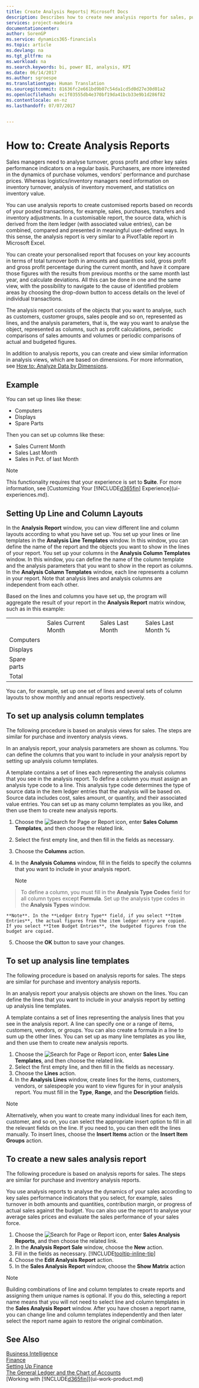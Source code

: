 ```yaml
---
title: Create Analysis Reports| Microsoft Docs
description: Describes how to create new analysis reports for sales, purchases, and inventory, and set up analysis templates.
services: project-madeira
documentationcenter: 
author: SorenGP
ms.service: dynamics365-financials
ms.topic: article
ms.devlang: na
ms.tgt_pltfrm: na
ms.workload: na
ms.search.keywords: bi, power BI, analysis, KPI
ms.date: 06/14/2017
ms.author: sgroespe
ms.translationtype: Human Translation
ms.sourcegitcommit: 81636fc2e661bd9b07c54da1cd5d0d27e30d01a2
ms.openlocfilehash: ec1f03555db4e370bf19da41bcb33e9b1d286f82
ms.contentlocale: en-nz
ms.lasthandoff: 07/07/2017


---
```

#  <a name="how-to-create-analysis-reports"></a>How to: Create Analysis Reports
Sales managers need to analyse turnover, gross profit and other key sales performance indicators on a regular basis. Purchasers, are more interested in the dynamics of purchase volumes, vendors' performance and purchase prices. Whereas logistics/inventory managers need information on inventory turnover, analysis of inventory movement, and statistics on inventory value.  

You can use analysis reports to create customised reports based on records of your posted transactions, for example, sales, purchases, transfers and inventory adjustments. In a customisable report, the source data, which is derived from the item ledger (with associated value entries), can be combined, compared and presented in meaningful user-defined ways. In this sense, the analysis report is very similar to a PivotTable report in Microsoft Excel.  

You can create your personalised report that focuses on your key accounts in terms of total turnover both in amounts and quantities sold, gross profit and gross profit percentage during the current month, and have it compare those figures with the results from previous months or the same month last year, and calculate deviations. All this can be done in one and the same view, with the possibility to navigate to the cause of identified problem areas by choosing the drop-down button to access details on the level of individual transactions.  

The analysis report consists of the objects that you want to analyse, such as customers, customer groups, sales people and so on, represented as lines, and the analysis parameters, that is, the way you want to analyse the object, represented as columns, such as profit calculations, periodic comparisons of sales amounts and volumes or periodic comparisons of actual and budgeted figures.

In addition to analysis reports, you can create and view similar information in analysis views, which are based on dimensions. For more information, see [How to: Analyze Data by Dimensions](bi-how-analyze-data-dimension.md).

## <a name="example"></a>Example  
You can set up lines like these:  
- Computers  
- Displays  
- Spare Parts  

Then you can set up columns like these:  

- Sales Current Month  
- Sales Last Month  
- Sales in Pct. of last Month  

> [!NOTE]  
>   This functionality requires that your experience is set to **Suite**. For more information, see [Customizing Your [!INCLUDE[d365fin](includes/d365fin_md.md)] Experience](ui-experiences.md).

## <a name="setting-up-line-and-column-layouts"></a>Setting Up Line and Column Layouts  
 In the **Analysis Report** window, you can view different line and column layouts according to what you have set up. You set up your lines or line templates in the **Analysis Line Templates** window. In this window, you can define the name of the report and the objects you want to show in the lines of your report. You set up your columns in the **Analysis Column Templates** window. In this window, you can define the name of the column template and the analysis parameters that you want to show in the report as columns. In the **Analysis Column Templates** window, each line represents a column in your report. Note that analysis lines and analysis columns are independent from each other.  

Based on the lines and columns you have set up, the program will aggregate the result of your report in the **Analysis Report** matrix window, such as in this example:  

|||||  
|-|-|-|-|  
||Sales Current Month|Sales Last Month|Sales Last Month %|  
|Computers||||  
|Displays||||  
|Spare parts||||  
|Total||||  

 You can, for example, set up one set of lines and several sets of column layouts to show monthly and annual reports respectively.

 ## <a name="to-set-up-analysis-column-templates"></a>To set up analysis column templates
The following procedure is based on analysis views for sales. The steps are similar for purchase and inventory analysis views.

In an analysis report, your analysis parameters are shown as columns. You can define the columns that you want to include in your analysis report by setting up analysis column templates.  

A template contains a set of lines each representing the analysis columns that you see in the analysis report. To define a column you must assign an analysis type code to a line. This analysis type code determines the type of source data in the item ledger entries that the analysis will be based on. Source data includes cost, sales amount, or quantity, and their associated value entries. You can set up as many column templates as you like, and then use them to create new analysis reports.    

1. Choose the ![Search for Page or Report](media/ui-search/search_small.png "Search for Page or Report icon") icon, enter **Sales Column Templates**, and then choose the related link.  
2. Select the first empty line, and then fill in the fields as necessary.
3. Choose the **Columns** action.  
4. In the **Analysis Columns** window, fill in the fields to specify the columns that you want to include in your analysis report.  

    > [!NOTE]  
>   To define a column, you must fill in the **Analysis Type Codes** field for all column types except **Formula**. Set up the analysis type codes in the **Analysis Types** window.  

    **Note**. In the **Ledger Entry Type** field, if you select **Item Entries**, the actual figures from the item ledger entry are copied. If you select **Item Budget Entries**, the budgeted figures from the budget are copied.  
5.  Choose the **OK** button to save your changes.  

## <a name="to-set-up-analysis-line-templates"></a>To set up analysis line templates  
The following procedure is based on analysis reports for sales. The steps are similar for purchase and inventory analysis reports.

In an analysis report your analysis objects are shown on the lines. You can define the lines that you want to include in your analysis report by setting up analysis line templates.  

A template contains a set of lines representing the analysis lines that you see in the analysis report. A line can specify one or a range of items, customers, vendors, or groups. You can also create a formula in a line to sum up the other lines. You can set up as many line templates as you like, and then use them to create new analysis reports.    

1. Choose the ![Search for Page or Report](media/ui-search/search_small.png "Search for Page or Report icon") icon, enter **Sales Line Templates**, and then choose the related link.  
2. Select the first empty line, and then fill in the fields as necessary.
3. Choose the **Lines** action.  
4. In the **Analysis Lines** window, create lines for the items, customers, vendors, or salespeople you want to view figures for in your analysis report. You must fill in the **Type**, **Range**, and the **Description** fields.  

> [!NOTE]  
>   Alternatively, when you want to create many individual lines for each item, customer, and so on, you can select the appropriate insert option to fill in all the relevant fields on the line. If you need to, you can then edit the lines manually. To insert lines, choose the **Insert Items** action or the **Insert Item Groups** action.  

## <a name="to-create-a-new-sales-analysis-report"></a>To create a new sales analysis report
The following procedure is based on analysis reports for sales. The steps are similar for purchase and inventory analysis reports.

You use analysis reports to analyse the dynamics of your sales according to key sales performance indicators that you select, for example, sales turnover in both amounts and quantities, contribution margin, or progress of actual sales against the budget. You can also use the report to analyse your average sales prices and evaluate the sales performance of your sales force.  

1. Choose the ![Search for Page or Report](media/ui-search/search_small.png "Search for Page or Report icon") icon, enter **Sales Analysis Reports**, and then choose the related link.  
2. In the **Analysis Report Sale** window, choose the **New** action.
3. Fill in the fields as necessary. [!INCLUDE[tooltip-inline-tip](includes/tooltip-inline-tip_md.md)]
4. Choose the **Edit Analysis Report** action.
5. In the **Sales Analysis Report** window, choose the **Show Matrix** action  

> [!NOTE]  
>   Building combinations of line and column templates to create reports and assigning them unique names is optional. If you do this, selecting a report name means that you will not need to select line and column templates in the **Sales Analysis Report** window. After you have chosen a report name, you can change line and column templates independently and then later select the report name again to restore the original combination.

## <a name="see-also"></a>See Also
[Business Intelligence](bi.md)  
[Finance](finance.md)  
[Setting Up Finance](finance-setup-finance.md)  
[The General Ledger and the Chart of Accounts](finance-general-ledger.md)  
[Working with [!INCLUDE[d365fin](includes/d365fin_md.md)]](ui-work-product.md)  


